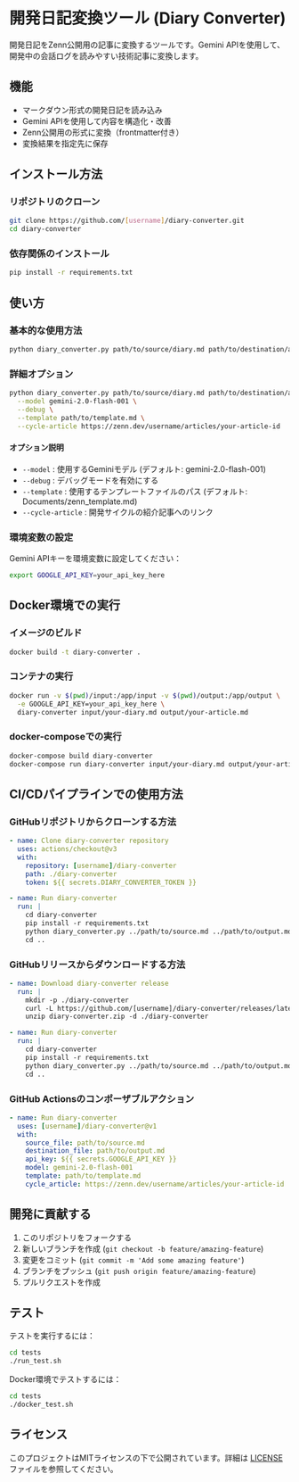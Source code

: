 # 開発日記変換ツール (Diary Converter)

開発日記をZenn公開用の記事に変換するツールです。Gemini APIを使用して、開発中の会話ログを読みやすい技術記事に変換します。

## 機能

- マークダウン形式の開発日記を読み込み
- Gemini APIを使用して内容を構造化・改善
- Zenn公開用の形式に変換（frontmatter付き）
- 変換結果を指定先に保存

## インストール方法

### リポジトリのクローン

```bash
git clone https://github.com/[username]/diary-converter.git
cd diary-converter
```

### 依存関係のインストール

```bash
pip install -r requirements.txt
```

## 使い方

### 基本的な使用方法

```bash
python diary_converter.py path/to/source/diary.md path/to/destination/article.md
```

### 詳細オプション

```bash
python diary_converter.py path/to/source/diary.md path/to/destination/article.md \
  --model gemini-2.0-flash-001 \
  --debug \
  --template path/to/template.md \
  --cycle-article https://zenn.dev/username/articles/your-article-id
```

#### オプション説明

- `--model` : 使用するGeminiモデル (デフォルト: gemini-2.0-flash-001)
- `--debug` : デバッグモードを有効にする
- `--template` : 使用するテンプレートファイルのパス (デフォルト: Documents/zenn_template.md)
- `--cycle-article` : 開発サイクルの紹介記事へのリンク

### 環境変数の設定

Gemini APIキーを環境変数に設定してください：

```bash
export GOOGLE_API_KEY=your_api_key_here
```

## Docker環境での実行

### イメージのビルド

```bash
docker build -t diary-converter .
```

### コンテナの実行

```bash
docker run -v $(pwd)/input:/app/input -v $(pwd)/output:/app/output \
  -e GOOGLE_API_KEY=your_api_key_here \
  diary-converter input/your-diary.md output/your-article.md
```

### docker-composeでの実行

```bash
docker-compose build diary-converter
docker-compose run diary-converter input/your-diary.md output/your-article.md
```

## CI/CDパイプラインでの使用方法

### GitHubリポジトリからクローンする方法

```yaml
- name: Clone diary-converter repository
  uses: actions/checkout@v3
  with:
    repository: [username]/diary-converter
    path: ./diary-converter
    token: ${{ secrets.DIARY_CONVERTER_TOKEN }}

- name: Run diary-converter
  run: |
    cd diary-converter
    pip install -r requirements.txt
    python diary_converter.py ../path/to/source.md ../path/to/output.md
    cd ..
```

### GitHubリリースからダウンロードする方法

```yaml
- name: Download diary-converter release
  run: |
    mkdir -p ./diary-converter
    curl -L https://github.com/[username]/diary-converter/releases/latest/download/diary-converter.zip -o diary-converter.zip
    unzip diary-converter.zip -d ./diary-converter

- name: Run diary-converter
  run: |
    cd diary-converter
    pip install -r requirements.txt
    python diary_converter.py ../path/to/source.md ../path/to/output.md
    cd ..
```

### GitHub Actionsのコンポーザブルアクション

```yaml
- name: Run diary-converter
  uses: [username]/diary-converter@v1
  with:
    source_file: path/to/source.md
    destination_file: path/to/output.md
    api_key: ${{ secrets.GOOGLE_API_KEY }}
    model: gemini-2.0-flash-001
    template: path/to/template.md
    cycle_article: https://zenn.dev/username/articles/your-article-id
```

## 開発に貢献する

1. このリポジトリをフォークする
2. 新しいブランチを作成 (`git checkout -b feature/amazing-feature`)
3. 変更をコミット (`git commit -m 'Add some amazing feature'`)
4. ブランチをプッシュ (`git push origin feature/amazing-feature`)
5. プルリクエストを作成

## テスト

テストを実行するには：

```bash
cd tests
./run_test.sh
```

Docker環境でテストするには：

```bash
cd tests
./docker_test.sh
```

## ライセンス

このプロジェクトはMITライセンスの下で公開されています。詳細は [LICENSE](LICENSE) ファイルを参照してください。 
